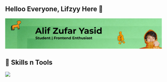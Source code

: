 ## Helloo Everyone, Lifzyy Here 👋
<img src = "/image/banner.png">

## 🚀 Skills n Tools
<p align="left">
  <img src="https://skillicons.dev/icons?i=tailwind,js,react,nextjs,supabase,vscode,figma,python" />
</p>

<!--
**lifxzyyy/lifxzyyy** is a ✨ _special_ ✨ repository because its `README.md` (this file) appears on your GitHub profile.

Here are some ideas to get you started:

- 🔭 I’m currently working on ...
- 🌱 I’m currently learning ...
- 👯 I’m looking to collaborate on ...
- 🤔 I’m looking for help with ...
- 💬 Ask me about ...
- 📫 How to reach me: ...
- 😄 Pronouns: ...
- ⚡ Fun fact: ...
-->
